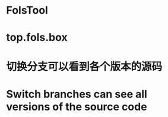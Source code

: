 # FolsTool
# top.fols.box


# 
# 
# 切换分支可以看到各个版本的源码
# Switch branches can see all versions of the source code
